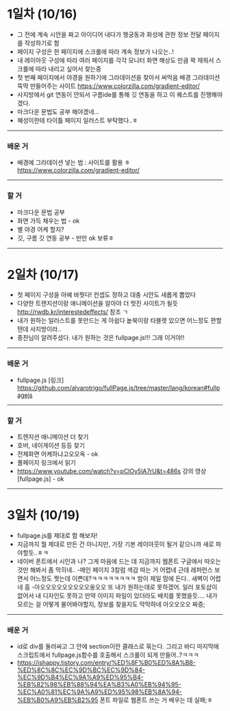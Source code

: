 # 1일차 (10/16)
- 그 전에 계속 시안을 짜고 아이디어 내다가 행궁동과 화성에 관한 정보 전달 페이지를 작성하기로 함
- 페이지 구성은 한 페이지에 스크롤에 따라 계속 정보가 나오는..!
- 내 레이아웃 구성에 따라 여러 페이지를 각각 모니터 화면 해상도 만큼 꽉 채워서 스크롤에 따라 내리고 싶어서 찾는중
- 첫 번째 페이지에서 야경을 원하기에 그라데이션을 찾아서 써먹음 배경 그라데이션 뚝딱 만들어주는 사이트 https://www.colorzilla.com/gradient-editor/
- 사지방에서 git 연동이 안되서 구름ide를 통해 깃 연동을 하고 이 퀘스트를 진행해야겠다.
- 마크다운 문법도 공부 해야겠네...
- 혜성이한테 타이틀 페이지 일러스트 부탁했다..ㅎ
---
### 배운 거
- 배경에 그라데이션 넣는 법 : 사이트를 활용 ㅎ https://www.colorzilla.com/gradient-editor/
---
### 할 거
- 마크다운 문법 공부
- 화면 가득 채우는 법 - ok
- 별 야경 어케 할지?
- 깃, 구름 깃 연동 공부 - 반만 ok 보류ㅎ
---
# 2일차 (10/17)
- 첫 페이지 구성을 아예 바꿧다! 컨셉도 정하고 대충 시안도 새롭게 뽑았다
- 다양한 트렌지션이랑 애니메이션을 알아야 더 멋진 사이트가 될듯 http://rwdb.kr/interestedeffects/ 참조 ㄱ
- 내가 원하는 일러스트를 못만드는 게 아쉽다 놑북이랑 타블렛 있으면 어느정도 편할텐데 사지방이라..
- 종찬님이 알려주셨다. 내가 원하는 것은 fullpage.js!!! 그래 이거야!!
---
### 배운 거
- fullpage.js [링크] https://github.com/alvarotrigo/fullPage.js/tree/master/lang/korean#fullpagejs
---
### 할 거
- 트렌지션 애니메이션 더 찾기
- 호버, 네이게이션 등등 찾기
- 전체화면 어케하냐고오오옥 - ok
- 풀페이지 링크에서 읽기
- https://www.youtube.com/watch?v=pClOy5lA7rU&t=486s 강의 영상 [fullpage.js] - ok
---
# 3일차 (10/19)
- fullpage.js를 제대로 함 해보자!
- 지금까지 뭘 제대로 만든 건 아니지만, 가장 기본 레이아웃이 될거 같으니까 새로 파야할듯..ㅎㅋ
- 네이버 폰트에서 시인과 나? 그게 마음에 드는 데 지금까지 웹폰트 구글에서 따오는 것만 해봐서 좀 막히네..
-메인 페이지 3칼럼 색감 따는 거 어렵네 근데 레퍼런스 보면서 어느정도 짯는데 이쁜데?ㅋㅋㅋㅋㅋㅋㅋㅋ 밤이 제일 맘에 든다.. 새벽이 어렵네 흠
-아오오오오오오오오오옹오오 또 내가 원하는데로 못하겠어. 일러 포토샵이 없어서 내 디자인도 못하고 만약 이미지 파일이 있더라도 배치를 못했을듯.... 내가 모르는 걸 어떻게 물어봐야할지, 정보를 찾을지도 막막하네 아오오오오 짜증;
---
### 배운 거
- id로 div를 둘러싸고 그 안에 section이란 클래스로 묶는다. 그리고 바디 마지막에 스크립트에서 fullpage.js함수를 호출해서 스크롤이 되게 만들어..?ㅋㅋㅋ
- https://ishappy.tistory.com/entry/%ED%8F%B0%ED%8A%B8-%ED%8C%8C%EC%9D%BC%EC%9D%84-%EC%9D%B4%EC%9A%A9%ED%95%B4-%EB%82%98%EB%88%94%EA%B3%A0%EB%94%95-%EC%A0%81%EC%9A%A9%ED%95%98%EB%8A%94-%EB%B0%A9%EB%B2%95 폰트 파일로 웹폰트 쓰는 거 배우는 데 실패;ㅎ